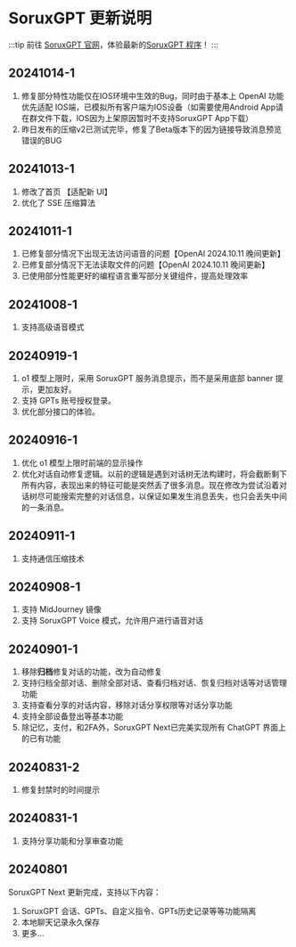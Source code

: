 # SoruxGPT 更新说明
:::tip
前往 [SoruxGPT 官网](https://www.soruxgpt.com)，体验最新的[SoruxGPT 程序](https://chat.soruxgpt.com)！
:::
## 20241014-1
1. 修复部分特性功能仅在IOS环境中生效的Bug，同时由于基本上 OpenAI 功能优先适配 IOS端，已模拟所有客户端为IOS设备（如需要使用Android App请在群文件下载，IOS因为上架原因暂时不支持SoruxGPT App下载）
2. 昨日发布的压缩v2已测试完毕，修复了Beta版本下的因为链接导致消息预览错误的BUG

## 20241013-1
1. 修改了首页 【适配新 UI】
2. 优化了 SSE 压缩算法

## 20241011-1
1. 已修复部分情况下出现无法访问语音的问题【OpenAI 2024.10.11 晚间更新】
2. 已修复部分情况下无法读取文件的问题【OpenAI 2024.10.11 晚间更新】
3. 已使用部分性能更好的编程语言重写部分关键组件，提高处理效率

## 20241008-1
1. 支持高级语音模式

## 20240919-1
1. o1 模型上限时，采用 SoruxGPT 服务消息提示，而不是采用底部 banner 提示，更加友好。
2. 支持 GPTs 账号授权登录。
3. 优化部分接口的体验。

## 20240916-1
1. 优化 o1 模型上限时前端的显示操作
2. 优化对话自动修复逻辑。以前的逻辑是遇到对话树无法构建时，将会截断剩下所有内容，表现出来的特征可能是突然丢了很多消息。现在修改为尝试沿着对话树尽可能搜索完整的对话信息，以保证如果发生消息丢失，也只会丢失中间的一条消息。

## 20240911-1
1. 支持通信压缩技术

## 20240908-1
1. 支持 MidJourney 镜像
2. 支持 SoruxGPT Voice 模式，允许用户进行语音对话

## 20240901-1
1. 移除**归档**修复对话的功能，改为自动修复
2. 支持归档全部对话、删除全部对话、查看归档对话、恢复归档对话等对话管理功能
3. 支持查看分享的对话内容，移除对话分享权限等对话分享功能
4. 支持全部设备登出等基本功能
5. 除记忆，支付，和2FA外，SoruxGPT Next已完美实现所有 ChatGPT 界面上的已有功能

## 20240831-2
1. 修复封禁时的时间提示

## 20240831-1
1. 支持分享功能和分享审查功能

## 20240801
SoruxGPT Next 更新完成，支持以下内容：
1. SoruxGPT 会话、GPTs、自定义指令、GPTs历史记录等等功能隔离
2. 本地聊天记录永久保存
3. 更多...